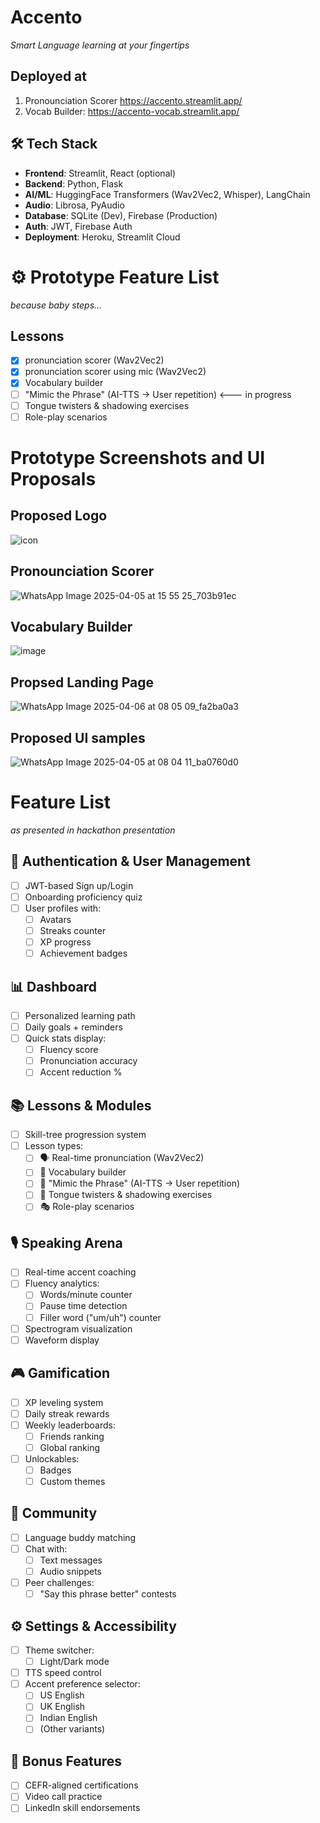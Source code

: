 # Accento
_Smart Language learning at your fingertips_

## Deployed at
1. Pronounciation Scorer https://accento.streamlit.app/
2. Vocab Builder: https://accento-vocab.streamlit.app/

## 🛠️ Tech Stack

- **Frontend**:    Streamlit, React (optional)
- **Backend**:     Python, Flask
- **AI/ML**:       HuggingFace Transformers (Wav2Vec2, Whisper), LangChain
- **Audio**:       Librosa, PyAudio
- **Database**:    SQLite (Dev), Firebase (Production)
- **Auth**:        JWT, Firebase Auth
- **Deployment**:  Heroku, Streamlit Cloud

# ⚙️ Prototype Feature List
_because baby steps..._
## Lessons
  - [x]  pronunciation scorer (Wav2Vec2)
  - [x]  pronunciation scorer using mic (Wav2Vec2)
  - [x]  Vocabulary builder
  - [ ]  "Mimic the Phrase" (AI-TTS → User repetition) <--- in progress
  - [ ]  Tongue twisters & shadowing exercises
  - [ ]  Role-play scenarios

# Prototype Screenshots and UI Proposals
## Proposed Logo
![icon](https://github.com/user-attachments/assets/809d2650-54ac-4ba6-8a86-b94f75c13d59)
<br>
## Pronounciation Scorer
![WhatsApp Image 2025-04-05 at 15 55 25_703b91ec](https://github.com/user-attachments/assets/3a5ceeba-ff29-4b52-9d74-df250ae19766)
<br>
## Vocabulary Builder
![image](https://github.com/user-attachments/assets/688c5050-8bbb-4170-bae3-6a51885c59f0)
<br>
## Propsed Landing Page
![WhatsApp Image 2025-04-06 at 08 05 09_fa2ba0a3](https://github.com/user-attachments/assets/dce4d9c7-ad4d-41c2-93c4-6c59f196a4a2)
<br>
## Proposed UI samples
![WhatsApp Image 2025-04-05 at 08 04 11_ba0760d0](https://github.com/user-attachments/assets/4d3d13aa-307a-4603-92e0-b49384b29cae)


# Feature List
_as presented in hackathon presentation_
## 🔐 Authentication & User Management
- [ ] JWT-based Sign up/Login
- [ ] Onboarding proficiency quiz
- [ ] User profiles with:
  - [ ] Avatars
  - [ ] Streaks counter
  - [ ] XP progress
  - [ ] Achievement badges

## 📊 Dashboard
- [ ] Personalized learning path
- [ ] Daily goals + reminders
- [ ] Quick stats display:
  - [ ] Fluency score
  - [ ] Pronunciation accuracy
  - [ ] Accent reduction %

## 📚 Lessons & Modules
- [ ] Skill-tree progression system
- [ ] Lesson types:
  - [ ] 🗣 Real-time pronunciation (Wav2Vec2)
  - [ ] 🧠 Vocabulary builder
  - [ ] 🎤 "Mimic the Phrase" (AI-TTS → User repetition)
  - [ ] 📖 Tongue twisters & shadowing exercises
  - [ ] 🎭 Role-play scenarios

## 🎙️ Speaking Arena
- [ ] Real-time accent coaching
- [ ] Fluency analytics:
  - [ ] Words/minute counter
  - [ ] Pause time detection
  - [ ] Filler word ("um/uh") counter
- [ ] Spectrogram visualization
- [ ] Waveform display

## 🎮 Gamification
- [ ] XP leveling system
- [ ] Daily streak rewards
- [ ] Weekly leaderboards:
  - [ ] Friends ranking
  - [ ] Global ranking
- [ ] Unlockables:
  - [ ] Badges
  - [ ] Custom themes

## 🤝 Community
- [ ] Language buddy matching
- [ ] Chat with:
  - [ ] Text messages
  - [ ] Audio snippets
- [ ] Peer challenges:
  - [ ] "Say this phrase better" contests

## ⚙️ Settings & Accessibility
- [ ] Theme switcher:
  - [ ] Light/Dark mode
- [ ] TTS speed control
- [ ] Accent preference selector:
  - [ ] US English
  - [ ] UK English
  - [ ] Indian English
  - [ ] (Other variants)

## 🌟 Bonus Features
- [ ] CEFR-aligned certifications
- [ ] Video call practice
- [ ] LinkedIn skill endorsements
